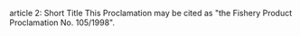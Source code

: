 article 2: Short Title
This Proclamation may be cited as &quot;the Fishery Product Proclamation No. 105&#x2F;1998&quot;.
<ul>
</ul>